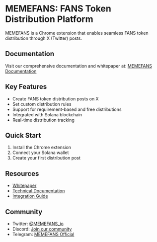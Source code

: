 # MEMEFANS: FANS Token Distribution Platform

MEMEFANS is a Chrome extension that enables seamless FANS token distribution through X (Twitter) posts.

## Documentation

Visit our comprehensive documentation and whitepaper at:
[MEMEFANS Documentation](https://memefans.github.io/twitter-token-plugin/)

## Key Features

- Create FANS token distribution posts on X
- Set custom distribution rules
- Support for requirement-based and free distributions
- Integrated with Solana blockchain
- Real-time distribution tracking

## Quick Start

1. Install the Chrome extension
2. Connect your Solana wallet
3. Create your first distribution post

## Resources

- [Whitepaper](https://memefans.github.io/twitter-token-plugin/#/whitepaper/)
- [Technical Documentation](https://memefans.github.io/twitter-token-plugin/#/technical-architecture)
- [Integration Guide](https://memefans.github.io/twitter-token-plugin/#/integration-guide)

## Community

- Twitter: [@MEMEFANS_io](https://twitter.com/MEMEFANS_io)
- Discord: [Join our community](https://discord.gg/memefans)
- Telegram: [MEMEFANS Official](https://t.me/memefans)

